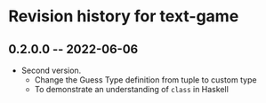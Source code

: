 # Revision history for text-game

## 0.2.0.0 -- 2022-06-06

* Second version. 
  - Change the Guess Type definition from tuple to custom type
  - To demonstrate an understanding of `class` in Haskell
